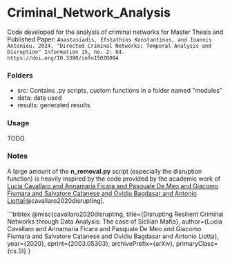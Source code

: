 # Criminal_Network_Analysis
Code developed for the analysis of criminal networks for Master Thesis and Published Paper:
``` Anastasiadis, Efstathios Konstantinos, and Ioannis Antoniou. 2024. "Directed Criminal Networks: Temporal Analysis and Disruption" Information 15, no. 2: 84. https://doi.org/10.3390/info15020084 ```

### Folders
- src: Contains .py scripts, custom functions in a folder named "modules"
- data: data used
- results: generated results

### Usage
TODO


### Notes
A large amount of the **n_removal.py** script (especially the disruption function) is heavily inspired by the code provided by the academic work of
  [Lucia Cavallaro and Annamaria Ficara and Pasquale De Meo and Giacomo Fiumara and Salvatore Catanese and Ovidiu Bagdasar and Antonio Liotta](https://doi.org/10.1371/journal.pone.0236476)[@cavallaro2020disrupting].

'''bibtex
  @misc{cavallaro2020disrupting,
     title={Disrupting Resilient Criminal Networks through Data Analysis: The case of Sicilian Mafia},
     author={Lucia Cavallaro and Annamaria Ficara and Pasquale De Meo and Giacomo Fiumara and Salvatore Catanese and Ovidiu Bagdasar and Antonio Liotta},
     year={2020},
     eprint={2003.05303},
     archivePrefix={arXiv},
     primaryClass={cs.SI}
 }
